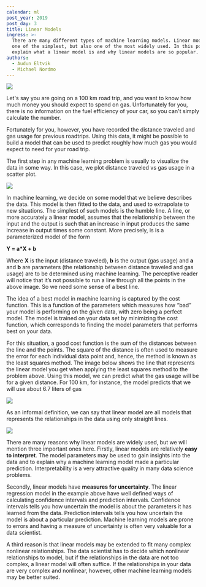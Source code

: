 ```yaml
---
calendar: ml
post_year: 2019
post_day: 3
title: Linear Models
ingress: >-
  There are many different types of machine learning models. Linear models are
  one of the simplest, but also one of the most widely used. In this post we’ll
  explain what a linear model is and why linear models are so popular.
authors:
  - Audun Eltvik
  - Michael Nordmo
---
```

<img src="https://i.imgflip.com/3hueo1.jpg" style="display: block; margin-left: auto; margin-right: auto;"/>

Let's say you are going on a 100 km road trip, and you want to know how much money you should expect to spend on gas. Unfortunately for you, there is no information on the fuel efficiency of your car, so you can't simply calculate the number.

Fortunately for you, however, you have recorded the distance traveled and gas usage for previous roadtrips. Using this data, it might be possible to build a model that can be used to predict roughly how much gas you would expect to need for your road trip.

The first step in any machine learning problem is usually to visualize the data in some way. In this case, we plot distance traveled vs gas usage in a scatter plot.

![](/assets/scatterplot.png)

In machine learning, we decide on some model that we believe describes the data. This model is then fitted to the data, and used to extrapolate to new situations. The simplest of such models is the humble line. A line, or more accurately a linear model, assumes that the relationship between the input and the output is such that an increase in input produces the same increase in output times some constant. More precisely, is is a parameterized model of the form

**Y = a*X + b** 

Where **X** is the input (distance traveled), **b** is the output (gas usage) and **a** and **b** are parameters (the relationship between distance traveled and gas usage) are to be determined using machine learning. The perceptive reader will notice that it’s not possible to run a line through all the points in the above image. So we need some sense of a best line.

The idea of a best model in machine learning is captured by the cost function. This is a function of the parameters which measures how “bad” your model is performing on the given data, with zero being a perfect model. The model is trained on your data set by minimizing the cost function, which corresponds to finding the model parameters that performs best on your data.

For this situation, a good cost function is the sum of the distances between the line and the points. The square of the distance is often used to measure the error for each individual data point and, hence, the method is known as the least squares method. The image below shows the line that represents the linear model you get when applying the least squares method to the problem above. Using this model, we can predict what the gas usage will be for a given distance. For 100 km, for instance, the model predicts that we will use about 6.7 liters of gas

![](/assets/leastsquares.png)

As an informal definition, we can say that linear model are all models that represents the relationships in the data using only straight lines.

<img src="https://i.imgflip.com/3huf21.jpg" style="display: block; margin-left: auto; margin-right: auto;"/>

There are many reasons why linear models are widely used, but we will mention three important ones here. Firstly, linear models are relatively **easy to interpret**. The model parameters may be used to gain insights into the data and to explain why a machine learning model made a particular prediction. Interpretability is a very attractive quality in many data science problems.

Secondly, linear models have **measures for uncertainty**. The linear regression model in the example above have well defined ways of calculating confidence intervals and prediction intervals. Confidence intervals tells you how uncertain the model is about the parameters it has learned from the data. Prediction intervals tells you how uncertain the model is about a particular prediction. Machine learning models are prone to errors and having a measure of uncertainty is often very valuable for a data scientist.

A third reason is that linear models may be extended to fit many complex nonlinear relationships. The data scientist has to decide which nonlinear relationships to model, but if the relationships in the data are not too complex, a linear model will often suffice. If the relationships in your data are very complex and nonlinear, however, other machine learning models may be better suited.
